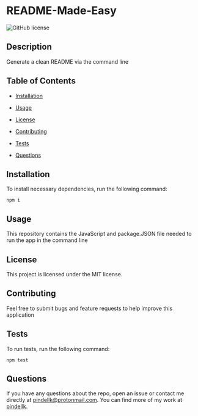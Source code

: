 # README-Made-Easy
![GitHub license](https://img.shields.io/badge/license-MIT-blue.svg)

## Description

Generate a clean README via the command line

## Table of Contents 

* [Installation](#installation)

* [Usage](#usage)

* [License](#license)

* [Contributing](#contributing)

* [Tests](#tests)

* [Questions](#questions)

## Installation

To install necessary dependencies, run the following command:

```
npm i
```

## Usage

This repository contains the JavaScript and package.JSON file needed to run the app in the command line

## License

This project is licensed under the MIT license.
  
## Contributing

Feel free to submit bugs and feature requests to help improve this application

## Tests

To run tests, run the following command:

```
npm test
```

## Questions

If you have any questions about the repo, open an issue or contact me directly at pindellk@protonmail.com. You can find more of my work at [pindellk](https://github.com/pindellk/).

